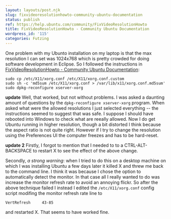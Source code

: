 ```yaml
---
layout: layouts/post.njk
slug: fixvideoresolutionhowto-community-ubuntu-documentation
status: publish
ref: https://help.ubuntu.com/community/FixVideoResolutionHowto
title: FixVideoResolutionHowto - Community Ubuntu Documentation
wordpress_id: '115'
categories: Futzing
---
```


One problem with my Ubunto installation on my laptop is that the max resolution I can set was 1024x768 which is pretty crowded for doing software development in Eclipse.  So I followed the instructions in [FixVideoResolutionHowto - Community Ubuntu Documentation](https://help.ubuntu.com/community/FixVideoResolutionHowto):


    sudo cp /etc/X11/xorg.conf /etc/X11/xorg.conf.custom
    sudo sh -c 'md5sum /etc/X11/xorg.conf > /var/lib/x11/xorg.conf.md5sum'
    sudo dpkg-reconfigure xserver-xorg


**update**
Well, that worked, but not without problems.  I was asked a daunting amount of questions by the `dpkg-reconfigure xserver-xorg` program.  When asked what were the allowed resolutions I just selected everything -- the instructions seemed to suggest that was safe.  I suppose I should have rebooted into Windows to check what are reeally allowed.  Now I do get Ubuntu running in higher resolution, though a bit distorted I think because the aspect ratio is not quite right.  However if I try to change the resolution using the Preferences UI the computer freezes and has to be hard-reset.

**update 2**
Firstly, I forgot to mention that I needed to to a CTRL-ALT-BACKSPACE to restart X to see the effect of the above change.

Secondly, _a strong warning_: when I tried to do this on a desktop machine on which I was installing Ubuntu a few days later it killed X and threw me back to the command line.  I think it was because I chose the option to automatically detect the monitor.  In that case all I really wanted to do was increase the monitor refresh rate to avoid an annoying flickr.  So after the above technique failed I instead I edited the `/etc/X11/xorg.conf` config script modifing the monitor refresh rate  line to

    VertRefresh     43-85

and restarted X.  That seems to have worked fine.
